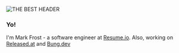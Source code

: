 ![THE BEST HEADER](https://pbs.twimg.com/profile_banners/1173177407458697221/1592160179/1500x500)

### Yo!

I'm Mark Frost - a software engineer at [Resume.io](https://resume.io/). Also, working on [Released.at](https://released.at/) and [Bung.dev](https://bung.dev/)
